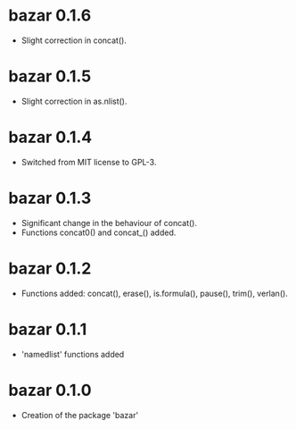 # bazar 0.1.6

* Slight correction in concat().


# bazar 0.1.5

* Slight correction in as.nlist(). 


# bazar 0.1.4

* Switched from MIT license to GPL-3. 


# bazar 0.1.3

* Significant change in the behaviour of concat(). 
* Functions concat0() and concat_() added. 


# bazar 0.1.2

* Functions added: concat(), erase(), is.formula(), pause(), trim(), verlan().


# bazar 0.1.1

* 'namedlist' functions added


# bazar 0.1.0

* Creation of the package 'bazar'
